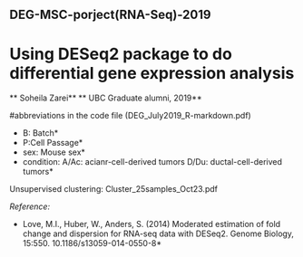 ## DEG-MSC-porject(RNA-Seq)-2019
# Using DESeq2 package to do differential gene expression analysis
** Soheila Zarei**
** UBC Graduate alumni, 2019**

#abbreviations in the code file (DEG_July2019_R-markdown.pdf)
* B: Batch*
* P:Cell Passage*
* sex: Mouse sex*
* condition: A/Ac: acianr-cell-derived tumors
             D/Du: ductal-cell-derived tumors*
  
  
 Unsupervised clustering: Cluster_25samples_Oct23.pdf
  
  
  
*Reference:*
* Love, M.I., Huber, W., Anders, S. (2014) Moderated estimation of fold change and dispersion for RNA-seq data with DESeq2. Genome Biology, 15:550. 10.1186/s13059-014-0550-8*


